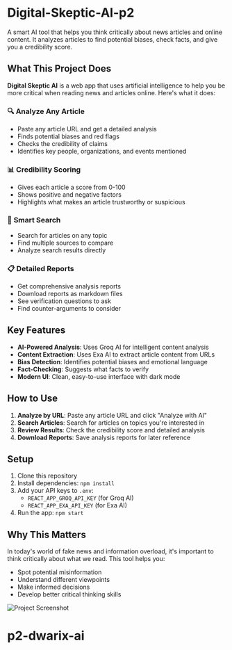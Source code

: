 
# Digital-Skeptic-AI-p2

A smart AI tool that helps you think critically about news articles and online content. It analyzes articles to find potential biases, check facts, and give you a credibility score.

## What This Project Does

**Digital Skeptic AI** is a web app that uses artificial intelligence to help you be more critical when reading news and articles online. Here's what it does:

### 🔍 **Analyze Any Article**
- Paste any article URL and get a detailed analysis
- Finds potential biases and red flags
- Checks the credibility of claims
- Identifies key people, organizations, and events mentioned

### 📊 **Credibility Scoring**
- Gives each article a score from 0-100
- Shows positive and negative factors
- Highlights what makes an article trustworthy or suspicious

### 🔎 **Smart Search**
- Search for articles on any topic
- Find multiple sources to compare
- Analyze search results directly

### 📋 **Detailed Reports**
- Get comprehensive analysis reports
- Download reports as markdown files
- See verification questions to ask
- Find counter-arguments to consider

## Key Features

- **AI-Powered Analysis**: Uses Groq AI for intelligent content analysis
- **Content Extraction**: Uses Exa AI to extract article content from URLs
- **Bias Detection**: Identifies potential biases and emotional language
- **Fact-Checking**: Suggests what facts to verify
- **Modern UI**: Clean, easy-to-use interface with dark mode

## How to Use

1. **Analyze by URL**: Paste any article URL and click "Analyze with AI"
2. **Search Articles**: Search for articles on topics you're interested in
3. **Review Results**: Check the credibility score and detailed analysis
4. **Download Reports**: Save analysis reports for later reference

## Setup

1. Clone this repository
2. Install dependencies: `npm install`
3. Add your API keys to `.env`:
   - `REACT_APP_GROQ_API_KEY` (for Groq AI)
   - `REACT_APP_EXA_API_KEY` (for Exa AI)
4. Run the app: `npm start`

## Why This Matters

In today's world of fake news and information overload, it's important to think critically about what we read. This tool helps you:
- Spot potential misinformation
- Understand different viewpoints
- Make informed decisions
- Develop better critical thinking skills

![Project Screenshot](images/image.png)
# p2-dwarix-ai
